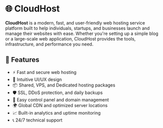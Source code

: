# 🌐 CloudHost

**CloudHost** is a modern, fast, and user-friendly web hosting service platform built to help individuals, startups, and businesses launch and manage their websites with ease. Whether you're setting up a simple blog or a large-scale web application, CloudHost provides the tools, infrastructure, and performance you need.

## 🚀 Features

- ⚡ Fast and secure web hosting
- 🧩 Intuitive UI/UX design
- 📦 Shared, VPS, and Dedicated hosting packages
- 🛡️ SSL, DDoS protection, and daily backups
- 🔧 Easy control panel and domain management
- 🌍 Global CDN and optimized server locations
- 📈 Built-in analytics and uptime monitoring
- 📞 24/7 technical support

